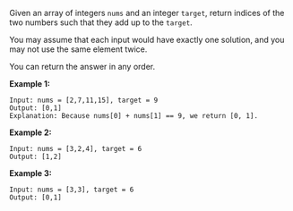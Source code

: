Given an array of integers `nums` and an integer `target`, return indices of the two numbers such that they add up to the `target`. <br>

You may assume that each input would have exactly one solution, and you may not use the same element twice. <br>

You can return the answer in any order. <br>


**Example 1:**
```
Input: nums = [2,7,11,15], target = 9
Output: [0,1]
Explanation: Because nums[0] + nums[1] == 9, we return [0, 1].
```

**Example 2:**
```
Input: nums = [3,2,4], target = 6
Output: [1,2]
```

**Example 3:**
```
Input: nums = [3,3], target = 6
Output: [0,1]
```
